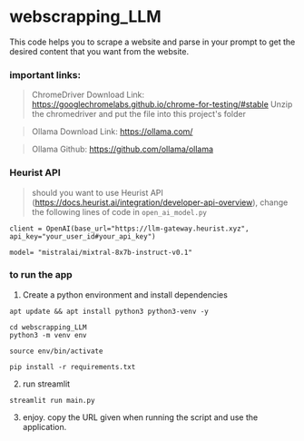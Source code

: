 # webscrapping_LLM

This code helps you to scrape a website and parse in your prompt to get the desired content that you want from the website.

### important links:

> ChromeDriver Download Link: https://googlechromelabs.github.io/chrome-for-testing/#stable
> Unzip the chromedriver and put the file into this project's folder


> Ollama Download Link: https://ollama.com/

> Ollama Github: https://github.com/ollama/ollama


### Heurist API

> should you want to use Heurist API (https://docs.heurist.ai/integration/developer-api-overview), change the following lines of code in `open_ai_model.py`

```
client = OpenAI(base_url="https://llm-gateway.heurist.xyz", api_key="your_user_id#your_api_key")

model= "mistralai/mixtral-8x7b-instruct-v0.1"
```

### to run the app

1. Create a python environment and install dependencies

```
apt update && apt install python3 python3-venv -y

cd webscrapping_LLM
python3 -m venv env

source env/bin/activate

pip install -r requirements.txt
```

2. run streamlit

```
streamlit run main.py
```

3. enjoy. copy the URL given when running the script and use the application.
